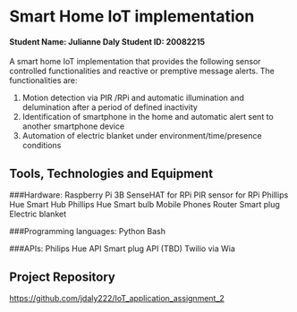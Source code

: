 # Smart Home IoT implementation
#### Student Name: Julianne Daly  Student ID: 20082215

A smart home IoT implementation that provides the following sensor controlled functionalities and reactive or premptive message alerts. The functionalities are:

1. Motion detection via PIR /RPi and automatic illumination and delumination after a period of defined inactivity
2. Identification of smartphone in the home and automatic alert sent to another smartphone device
3. Automation of electric blanket under environment/time/presence conditions

## Tools, Technologies and Equipment

###Hardware: 
Raspberry Pi 3B
SenseHAT for RPi
PIR sensor for RPi
Phillips Hue Smart Hub
Phillips Hue Smart bulb
Mobile Phones
Router
Smart plug
Electric blanket

###Programming languages:
Python
Bash

###APIs:
Philips Hue API
Smart plug API (TBD)
Twilio via Wia


## Project Repository
https://github.com/jdaly222/IoT_application_assignment_2


